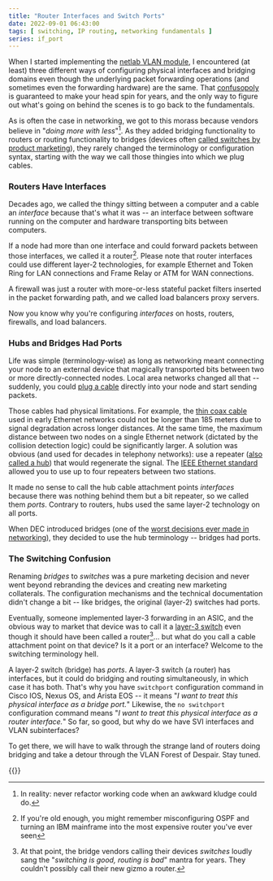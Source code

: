 ```yaml
---
title: "Router Interfaces and Switch Ports"
date: 2022-09-01 06:43:00
tags: [ switching, IP routing, networking fundamentals ]
series: if_port
---
```

When I started implementing the [netlab VLAN module](https://netsim-tools.readthedocs.io/en/latest/module/vlan.html), I encountered (at least) three different ways of configuring physical interfaces and bridging domains even though the underlying packet forwarding operations (and sometimes even the forwarding hardware) are the same. That [confusopoly](https://en.wikipedia.org/wiki/Confusopoly) is guaranteed to make your head spin for years, and the only way to figure out what's going on behind the scenes is to go back to the fundamentals.
<!--more-->
As is often the case in networking, we got to this morass because vendors believe in "_doing more with less_"[^ML]. As they added bridging functionality to routers or routing functionality to bridges (devices often [called switches by product marketing](https://blog.ipspace.net/2011/02/how-did-we-ever-get-into-this-switching.html)), they rarely changed the terminology or configuration syntax, starting with the way we call those thingies into which we plug cables.

[^ML]: In reality: never refactor working code when an awkward kludge could do.

### Routers Have Interfaces

Decades ago, we called the thingy sitting between a computer and a cable an _interface_ because that's what it was -- an interface between software running on the computer and hardware transporting bits between computers.

If a node had more than one interface and could forward packets between those interfaces, we called it a router[^IBM]. Please note that router interfaces could use different layer-2 technologies, for example Ethernet and Token Ring for LAN connections and Frame Relay or ATM for WAN connections.



A firewall was just a router with more-or-less stateful packet filters inserted in the packet forwarding path, and we called load balancers proxy servers.

[^IBM]: If you're old enough, you might remember misconfiguring OSPF and turning an IBM mainframe into the most expensive router you've ever seen

Now you know why you're configuring _interfaces_ on hosts, routers, firewalls, and load balancers.

### Hubs and Bridges Had Ports

Life was simple (terminology-wise) as long as networking meant connecting your node to an external device that magically transported bits between two or more directly-connected nodes. Local area networks changed all that -- suddenly, you could [plug a cable](https://blog.ipspace.net/2015/02/lets-get-rid-of-thick-yellow-cable.html) directly into your node and start sending packets.

Those cables had physical limitations. For example, the [thin coax cable](https://en.wikipedia.org/wiki/10BASE2) used in early Ethernet networks could not be longer than 185 meters due to signal degradation across longer distances. At the same time, the maximum distance between two nodes on a single Ethernet network (dictated by the collision detection logic) could be significantly larger. A solution was obvious (and used for decades in telephony networks): use a repeater ([also called a hub](https://en.wikipedia.org/wiki/Ethernet_hub)) that would regenerate the signal. The [IEEE Ethernet standard](https://en.wikipedia.org/wiki/5-4-3_rule) allowed you to use up to four repeaters between two stations.

It made no sense to call the hub cable attachment points _interfaces_ because there was nothing behind them but a bit repeater, so we called them _ports_. Contrary to routers, hubs used the same layer-2 technology on all ports.

When DEC introduced bridges (one of the [worst decisions ever made in networking](https://blog.ipspace.net/2010/07/bridges-kludge-that-shouldnt-exist.html)), they decided to use the hub terminology -- bridges had ports.

### The Switching Confusion

Renaming _bridges_ to _switches_ was a pure marketing decision and never went beyond rebranding the devices and creating new marketing collaterals. The configuration mechanisms and the technical documentation didn't change a bit -- like bridges, the original (layer-2) switches had ports.

Eventually, someone implemented layer-3 forwarding in an ASIC, and the obvious way to market that device was to call it a [layer-3 switch](https://blog.ipspace.net/2012/08/is-layer-3-switch-more-than-router.html) even though it should have been called a router[^ABC]... but what do you call a cable attachment point on that device? Is it a port or an interface? Welcome to the switching terminology hell.

[^ABC]: At that point, the bridge vendors calling their devices _switches_ loudly sang the "_switching is good, routing is bad_" mantra for years. They couldn't possibly call their new gizmo a router.

A layer-2 switch (bridge) has _ports_. A layer-3 switch (a router) has interfaces, but it could do bridging and routing simultaneously, in which case it has both. That's why you have `switchport` configuration command in Cisco IOS, Nexus OS, and Arista EOS -- it means "_I want to treat this physical interface as a bridge port._" Likewise, the `no switchport` configuration command means "_I want to treat this physical interface as a router interface._" So far, so good, but why do we have SVI interfaces and VLAN subinterfaces?

To get there, we will have to walk through the strange land of routers doing bridging and take a detour through the VLAN Forest of Despair. Stay tuned.

{{<next-in-series page="/posts/2022/09/routers-bridges-crb-irb.md" />}}